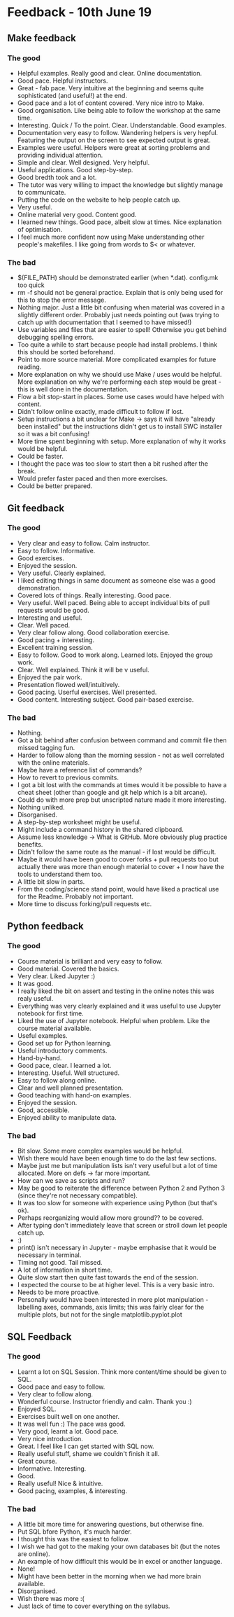 # Feedback - 10th June 19

## Make feedback

### The good

* Helpful examples. Really good and clear. Online documentation.
* Good pace. Helpful instructors.
* Great - fab pace. Very intuitive at the beginning and seems quite
  sophisticated (and useful!) at the end.
* Good pace and a lot of content covered. Very nice intro to Make.
* Good organisation. Like being able to follow the workshop at the same time.
* Interesting. Quick / To the point. Clear. Understandable. Good examples.
* Documentation very easy to follow. Wandering helpers is very hepful. Featuring the output on the screen to see expected output is great.
* Examples were useful. Helpers were great at sorting problems and providing individual attention.
* Simple and clear. Well designed. Very helpful.
* Useful applications. Good step-by-step.
* Good bredth took and a lot.
* The tutor was very willing to impact the knowledge but slightly manage to communicate.
* Putting the code on the website to help people catch up.
* Very useful.
* Online material very good. Content good.
* I learned new things. Good pace, albeit slow at times. Nice explanation of optimisation.
* I feel much more confident now using Make understanding other people's makefiles. I like going from words to $&lt; or whatever.

### The bad

* $(FILE_PATH) should be demonstrated earlier (when *.dat). config.mk too quick
* rm -f should not be general practice. Explain that is only being used for this to stop the error message.
* Nothing major. Just a little bit confusing when material was covered in a slightly different order. Probably just needs pointing out (was trying to catch up with documentation that I seemed to have missed!)
* Use variables and files that are easier to spell! Otherwise you get behind debugging spelling errors.
* Too quite a while to start because people had install problems. I think this should be sorted beforehand.
* Point to more source material. More complicated examples for future reading.
* More explanation on why we should use Make / uses would be helpful. More explanation on why we're performing each step would be great - this is well done in the documentation.
* Flow a bit stop-start in places. Some use cases would have helped with content.
* Didn't follow online exactly, made difficult to follow if lost.
* Setup instructions a bit unclear for Make -> says it will have "already been installed" but the instructions didn't get us to install SWC installer so it was a bit confusing!
* More time spent beginning with setup. More explanation of why it works would be helpful.
* Could be faster.
* I thought the pace was too slow to start then a bit rushed after the break.
* Would prefer faster paced and then more exercises.
* Could be better prepared.

## Git feedback

### The good

* Very clear and easy to follow. Calm instructor.
* Easy to follow. Informative.
* Good exercises.
* Enjoyed the session.
* Very useful. Clearly explained.
* I liked editing things in same document as someone else was a good
  demonstration.
* Covered lots of things. Really interesting. Good pace.
* Very useful. Well paced. Being able to accept individual bits of pull
  requests would be good.
* Interesting and useful.
* Clear. Well paced.
* Very clear follow along. Good collaboration exercise.
* Good pacing + interesting.
* Excellent training session.
* Easy to follow. Good to work along. Learned lots. Enjoyed the group work.
* Clear. Well explained. Think it will be v useful.
* Enjoyed the pair work.
* Presentation flowed well/intuitively.
* Good pacing. Userful exercises. Well presented.
* Good content. Interesting subject. Good pair-based exercise.


### The bad

* Nothing.
* Got a bit behind after confusion between command and commit file then
  missed tagging fun.
* Harder to follow along than the morning session - not as well correlated
  with the online materials.
* Maybe have a reference list of commands?
* How to revert to previous commits.
* I got a bit lost with the commands at times would it be possible to
  have a cheat sheet (other than google and git help which is a bit
  arcane).
* Could do with more prep but unscripted nature made it more interesting.
* Nothing unliked.
* Disorganised.
* A step-by-step worksheet might be useful.
* Might include a command history in the shared clipboard.
* Assume less knowledge -> What is GitHub. More obviously plug practice
  benefits.
* Didn't follow the same route as the manual - if lost would be difficult.
* Maybe it would have been good to cover forks + pull requests too but 
  actually there was more than enough material to cover + I now have 
  the tools to understand them too.
* A little bit slow in parts.
* From the coding/science stand point, would have liked a practical
  use for the Readme. Probably not important.
* More time to discuss forking/pull requests etc.

## Python feedback

### The good

* Course material is brilliant and very easy to follow.
* Good material. Covered the basics.
* Very clear. Liked Jupyter :)
* It was good.
* I really liked the bit on assert and testing in the online notes this was realy useful.
* Everything was very clearly explained and it was useful to use Jupyter notebook for first time.
* Liked the use of Jupyter notebook. Helpful when problem. Like the course material available.
* Useful examples.
* Good set up for Python learning.
* Useful introductory comments.
* Hand-by-hand.
* Good pace, clear. I learned a lot.
* Interesting. Useful. Well structured.
* Easy to follow along online.
* Clear and well planned presentation.
* Good teaching with hand-on examples.
* Enjoyed the session.
* Good, accessible.
* Enjoyed ability to manipulate data.

### The bad

* Bit slow. Some more complex examples would be helpful.
* Wish there would have been enough time to do the last few sections.
* Maybe just me but manipulation lists isn't very useful but a lot of time allocated. More on defs -> far more important.
* How can we save as scripts and run?
* May be good to reiterate the difference between Python 2 and Python 3 (since they're not necessary compatible).
* It was too slow for someone with experience using Python (but that's ok).
* Perhaps reorganizing would allow more ground?? to be covered.
* After typing don't immediately leave that screen or stroll down let people catch up.
* :)
* print() isn't necessary in Jupyter - maybe emphasise that it would be necessary in terminal.
* Timing not good. Tail missed.
* A lot of information in short time.
* Quite slow start then quite fast towards the end of the session.
* I expected the course to be at higher level. This is a very basic intro.
* Needs to be more proactive.
* Personally would have been interested in more plot manipulation - labelling axes, commands, axis limits; this was fairly clear for the multiple plots, but not for the single matplotlib.pyplot.plot


## SQL Feedback

### The good

* Learnt a lot on SQL Session. Think more content/time should be
  given to SQL.
* Good pace and easy to follow.
* Very clear to follow along.
* Wonderful course. Instructor friendly and calm. Thank you :)
* Enjoyed SQL.
* Exercises built well on one another.
* It was well fun :) The pace was good.
* Very good, learnt a lot. Good pace.
* Very nice introduction.
* Great. I feel like I can get started with SQL now.
* Really useful stuff, shame we couldn't finish it all.
* Great course.
* Informative. Interesting.
* Good.
* Really useful! Nice & intuitive.
* Good pacing, examples, & interesting.

### The bad

* A little bit more time for answering questions, but otherwise fine.
* Put SQL bfore Python, it's much harder.
* I thought this was the easiest to follow.
* I wish we had got to the making your own databases bit (but the notes are
  online).
* An example of how difficult this would be in excel or another language.
* None!
* Might have been better in the morning when we had more brain available.
* Disorganised.
* Wish there was more :(
* Just lack of time to cover everything on the syllabus.

